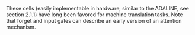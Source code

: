 These cells (easily implementable in hardware, similar to the ADALINE, see section
2.1.1) have long been favored for machine translation tasks. Note that forget and input
gates can describe an early version of an attention mechanism.